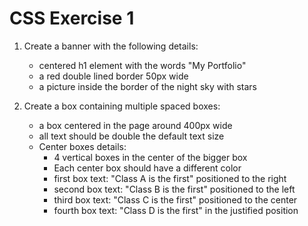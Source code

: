 # CSS Exercise 1

1. Create a banner with the following details:
   - centered h1 element with the words "My Portfolio"
   - a red double lined border 50px wide
   - a picture inside the border of the night sky with stars
  
2. Create a box containing multiple spaced boxes:
   - a box centered in the page around 400px wide
   - all text should be double the default text size
   - Center boxes details:
       - 4 vertical boxes in the center of the bigger box
       - Each center box should have a different color
       - first box text: "Class A is the first" positioned to the right
       - second box text: "Class B is the first" positioned to the left
       - third box text: "Class C is the first" positioned to the center
       - fourth box text: "Class D is the first" in the justified position
